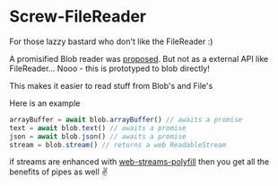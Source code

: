 # Screw-FileReader
For those lazzy bastard who don't like the FileReader :)

A promisified Blob reader was [proposed][proposed].
But not as a external API like FileReader... Nooo - this is prototyped to blob directly!

This makes it easier to read stuff from Blob's and File's

Here is an example

```javascript
arrayBuffer = await blob.arrayBuffer() // awaits a promise
text = await blob.text() // awaits a promise
json = await blob.json() // awaits a promise
stream = blob.stream() // returns a web ReadableStream
```

if streams are enhanced with [web-streams-polyfill][polyfill] then you get all
the benefits of pipes as well :v:

  [polyfill]: https://github.com/creatorrr/web-streams-polyfill
  [proposed]: https://github.com/w3c/FileAPI/issues/40
